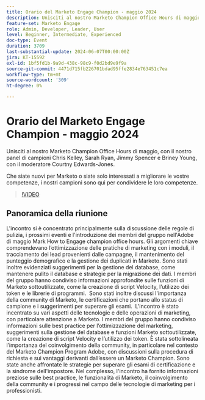 ```yaml
---
title: Orario del Marketo Engage Champion - maggio 2024
description: Unisciti al nostro Marketo Champion Office Hours di maggio, con il nostro panel di campioni Chris Kelley, Sarah Ryan, Jimmy Spencer e Briney Young, con il moderatore Courtny Edwards-Jones.Che tu sia nuovo per Marketo o semplicemente cercando di migliorare le tue abilità, i nostri campioni sono qui per condividere le loro competenze.
feature-set: Marketo Engage
role: Admin, Developer, Leader, User
level: Beginner, Intermediate, Experienced
doc-type: Event
duration: 3709
last-substantial-update: 2024-06-07T00:00:00Z
jira: KT-15592
exl-id: 1bf5fd1b-9a9d-438c-98c9-f0d2bd9e9f9a
source-git-commit: 4471d715fb226701bdad95ffe2834e763451c7ea
workflow-type: tm+mt
source-wordcount: '309'
ht-degree: 0%

---
```


# Orario del Marketo Engage Champion - maggio 2024

Unisciti al nostro Marketo Champion Office Hours di maggio, con il nostro panel di campioni Chris Kelley, Sarah Ryan, Jimmy Spencer e Briney Young, con il moderatore Courtny Edwards-Jones.

Che siate nuovi per Marketo o siate solo interessati a migliorare le vostre competenze, i nostri campioni sono qui per condividere le loro competenze.

>[!VIDEO](https://video.tv.adobe.com/v/3429357/?learn=on)

## Panoramica della riunione

L&#39;incontro si è concentrato principalmente sulla discussione delle regole di pulizia, i prossimi eventi e l&#39;introduzione dei membri del gruppo nell&#39;Adobe di maggio Mark How to Engage champion office hours. Gli argomenti chiave comprendevano l’ottimizzazione delle pratiche di marketing con i moduli, il tracciamento dei lead provenienti dalle campagne, il mantenimento del punteggio demografico e la gestione dei duplicati in Marketo. Sono stati inoltre evidenziati suggerimenti per la gestione del database, come mantenere pulito il database e strategie per la migrazione dei dati. I membri del gruppo hanno condiviso informazioni approfondite sulle funzioni di Marketo sottoutilizzate, come la creazione di script Velocity, l’utilizzo dei token e le librerie di programmi. &#x200B; Sono stati inoltre discussi l&#39;importanza della community di Marketo, le certificazioni che portano allo status di campione e i suggerimenti per superare gli esami. &#x200B; L&#39;incontro è stato incentrato su vari aspetti delle tecnologie e delle operazioni di marketing, con particolare attenzione a Marketo. I membri del gruppo hanno condiviso informazioni sulle best practice per l’ottimizzazione del marketing, suggerimenti sulla gestione del database e funzioni Marketo sottoutilizzate, come la creazione di script Velocity e l’utilizzo dei token. È stata sottolineata l’importanza del coinvolgimento della community, in particolare nel contesto del Marketo Champion Program Adobe, con discussioni sulla procedura di richiesta e sui vantaggi derivanti dall’essere un Marketo Champion. Sono state anche affrontate le strategie per superare gli esami di certificazione e la sindrome dell&#39;impostore. Nel complesso, l&#39;incontro ha fornito informazioni preziose sulle best practice, le funzionalità di Marketo, il coinvolgimento della community e i progressi nel campo delle tecnologie di marketing per i professionisti.
